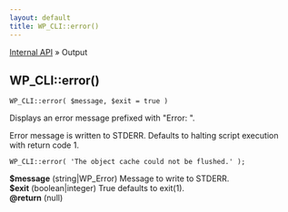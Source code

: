 ```yaml
---
layout: default
title: WP_CLI::error()
---
```


<a href="/docs/internal-api/">Internal API</a> &raquo; Output

## WP_CLI::error()

    WP_CLI::error( $message, $exit = true )

Displays an error message prefixed with &quot;Error: &quot;.

Error message is written to STDERR. Defaults to halting
script execution with return code 1.


    WP_CLI::error( 'The object cache could not be flushed.' );
    

<div>
<strong>$message</strong> (string|WP_Error) Message to write to STDERR.<br />
<strong>$exit</strong> (boolean|integer) True defaults to exit(1).<br />
<strong>@return</strong> (null) </p>
</div>


